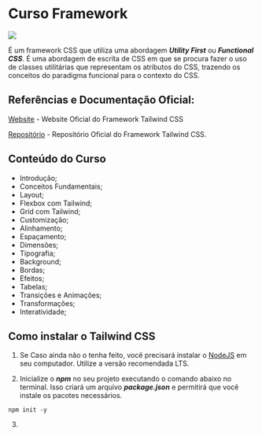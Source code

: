 # Curso Framework

![](https://refactoringui.nyc3.cdn.digitaloceanspaces.com/tailwind-logo.svg)

É um framework CSS que utiliza uma abordagem **_Utility First_** ou **_Functional CSS_**. 
É uma abordagem de escrita de CSS em que se procura fazer o uso de classes utilitárias que representam os atributos do CSS, trazendo os conceitos do paradigma funcional para o contexto do CSS.


## Referências e Documentação Oficial:

[Website](https://tailwindcss.com) - Website Oficial do Framework Tailwind CSS

[Repositório](https://github.com/tailwindcss/tailwindcss) - Repositório Oficial do Framework Tailwind CSS.

## Conteúdo do Curso

* Introdução;
* Conceitos Fundamentais;
* Layout;
* Flexbox com Tailwind;
* Grid com Tailwind;
* Customização;
* Alinhamento;
* Espaçamento;
* Dimensões;
* Tipografia;
* Background;
* Bordas;
* Efeitos;
* Tabelas;
* Transições e Animações;
* Transformações;
* Interatividade;

## Como instalar o Tailwind CSS

1. Se Caso ainda não o tenha feito, você precisará instalar o [NodeJS](https://nodejs.org/en/) em seu computador. Utilize a versão recomendada LTS.

2. Inicialize o **_npm_** no seu projeto executando o comando abaixo no terminal. Isso criará um arquivo **_package.json_** e permitirá que você instale os pacotes necessários.

```npm init -y```

3. 
